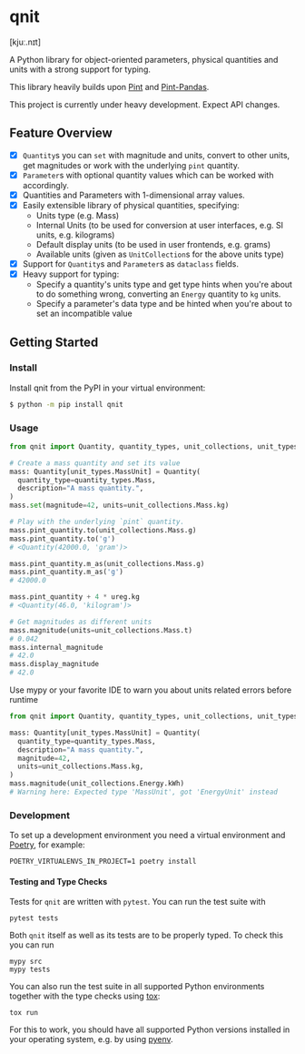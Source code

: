 # qnit

[kjuː.nɪt]

A Python library for object-oriented parameters, physical quantities and units with a strong support for typing.

This library heavily builds upon [Pint](https://github.com/hgrecco/pint) and [Pint-Pandas](https://github.com/hgrecco/pint-pandas).

This project is currently under heavy development. Expect API changes.

## Feature Overview

* [x] `Quantity`s you can `set` with magnitude and units, convert to other units, get magnitudes or work with the underlying `pint` quantity.
* [x] `Parameter`s with optional quantity values which can be worked with accordingly.
* [x] Quantities and Parameters with 1-dimensional array values.
* [x] Easily extensible library of physical quantities, specifying:
  * Units type (e.g. Mass)
  * Internal Units (to be used for conversion at user interfaces, e.g. SI units, e.g. kilograms)
  * Default display units (to be used in user frontends, e.g. grams)
  * Available units (given as `UnitCollection`s for the above units type)
* [x] Support for `Quantity`s and `Parameter`s as `dataclass` fields.
* [x] Heavy support for typing:
  * Specify a quantity's units type and get type hints when you're about to do something wrong, converting an `Energy` quantity to `kg` units.
  * Specify a parameter's data type and be hinted when you're about to set an incompatible value

## Getting Started

### Install

Install qnit from the PyPI in your virtual environment:

```bash
$ python -m pip install qnit
```

### Usage

```python
from qnit import Quantity, quantity_types, unit_collections, unit_types, ureg

# Create a mass quantity and set its value
mass: Quantity[unit_types.MassUnit] = Quantity(
  quantity_type=quantity_types.Mass,
  description="A mass quantity.",
)
mass.set(magnitude=42, units=unit_collections.Mass.kg)

# Play with the underlying `pint` quantity.
mass.pint_quantity.to(unit_collections.Mass.g)
mass.pint_quantity.to('g')
# <Quantity(42000.0, 'gram')>

mass.pint_quantity.m_as(unit_collections.Mass.g)
mass.pint_quantity.m_as('g')
# 42000.0

mass.pint_quantity + 4 * ureg.kg
# <Quantity(46.0, 'kilogram')>

# Get magnitudes as different units
mass.magnitude(units=unit_collections.Mass.t)
# 0.042
mass.internal_magnitude
# 42.0
mass.display_magnitude
# 42.0
```

Use mypy or your favorite IDE to warn you about units related errors before runtime

```python hl_lines="0"
from qnit import Quantity, quantity_types, unit_collections, unit_types

mass: Quantity[unit_types.MassUnit] = Quantity(
  quantity_type=quantity_types.Mass,
  description="A mass quantity.",
  magnitude=42,
  units=unit_collections.Mass.kg,
)
mass.magnitude(unit_collections.Energy.kWh)
# Warning here: Expected type 'MassUnit', got 'EnergyUnit' instead 
```

### Development

To set up a development environment you need a virtual environment and [Poetry](https://python-poetry.org/docs/#installation), for example:

```shell
POETRY_VIRTUALENVS_IN_PROJECT=1 poetry install
```

#### Testing and Type Checks

Tests for `qnit` are written with `pytest`. You can run the test suite with

```shell
pytest tests
```

Both `qnit` itself as well as its tests are to be properly typed. To check this you can run

```shell
mypy src
mypy tests
```

You can also run the test suite in all supported Python environments together with the type checks using [tox](https://tox.wiki/en/4.11.4/installation.html):

```shell
tox run
```

For this to work, you should have all supported Python versions installed in your operating system, e.g. by using [pyenv](https://github.com/pyenv/pyenv).
